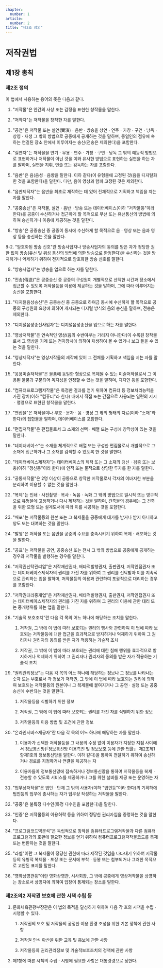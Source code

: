 ```yaml
---
chapter:
  number: 1
article:
  number: 2
title: "제2조 정의"
---
```

# 저작권법

## 제1장 총칙

### 제2조 정의

이 법에서 사용하는 용어의 뜻은 다음과 같다.

1. "저작물"은 인간의 사상 또는 감정을 표현한 창작물을 말한다.

2. "저작자"는 저작물을 창작한 자를 말한다.

3. "공연"은 저작물 또는 실연(實演)ㆍ음반ㆍ방송을 상연ㆍ연주ㆍ가창ㆍ구연ㆍ낭독ㆍ상영ㆍ재생 그 밖의 방법으로 공중에게 공개하는 것을 말하며, 동일인의 점유에 속하는 연결된 장소 안에서 이루어지는 송신(전송은 제외한다)을 포함한다.

4. "실연자"는 저작물을 연기ㆍ무용ㆍ연주ㆍ가창ㆍ구연ㆍ낭독 그 밖의 예능적 방법으로 표현하거나 저작물이 아닌 것을 이와 유사한 방법으로 표현하는 실연을 하는 자를 말하며, 실연을 지휘, 연출 또는 감독하는 자를 포함한다.

5. "음반"은 음(음성ㆍ음향을 말한다. 이하 같다)이 유형물에 고정된 것(음을 디지털화한 것을 포함한다)을 말한다. 다만, 음이 영상과 함께 고정된 것은 제외한다.

6. "음반제작자"는 음반을 최초로 제작하는 데 있어 전체적으로 기획하고 책임을 지는 자를 말한다.

7. "공중송신"은 저작물, 실연ㆍ음반ㆍ방송 또는 데이터베이스(이하 "저작물등"이라 한다)를 공중이 수신하거나 접근하게 할 목적으로 무선 또는 유선통신의 방법에 의하여 송신하거나 이용에 제공하는 것을 말한다.

8. "방송"은 공중송신 중 공중이 동시에 수신하게 할 목적으로 음ㆍ영상 또는 음과 영상 등을 송신하는 것을 말한다.

8-2. "암호화된 방송 신호"란 방송사업자나 방송사업자의 동의를 받은 자가 정당한 권한 없이 방송(유선 및 위성 통신의 방법에 의한 방송으로 한정한다)을 수신하는 것을 방지하거나 억제하기 위하여 전자적으로 암호화한 방송 신호를 말한다.

9. "방송사업자"는 방송을 업으로 하는 자를 말한다.

10. "전송(傳送)"은 공중송신 중 공중의 구성원이 개별적으로 선택한 시간과 장소에서 접근할 수 있도록 저작물등을 이용에 제공하는 것을 말하며, 그에 따라 이루어지는 송신을 포함한다.

11. "디지털음성송신"은 공중송신 중 공중으로 하여금 동시에 수신하게 할 목적으로 공중의 구성원의 요청에 의하여 개시되는 디지털 방식의 음의 송신을 말하며, 전송은 제외한다.

12. "디지털음성송신사업자"는 디지털음성송신을 업으로 하는 자를 말한다.

13. "영상저작물"은 연속적인 영상(음의 수반여부는 가리지 아니한다)이 수록된 창작물로서 그 영상을 기계 또는 전자장치에 의하여 재생하여 볼 수 있거나 보고 들을 수 있는 것을 말한다.

14. "영상제작자"는 영상저작물의 제작에 있어 그 전체를 기획하고 책임을 지는 자를 말한다.

15. "응용미술저작물"은 물품에 동일한 형상으로 복제될 수 있는 미술저작물로서 그 이용된 물품과 구분되어 독자성을 인정할 수 있는 것을 말하며, 디자인 등을 포함한다.

16. "컴퓨터프로그램저작물"은 특정한 결과를 얻기 위하여 컴퓨터 등 정보처리능력을 가진 장치(이하 "컴퓨터"라 한다) 내에서 직접 또는 간접으로 사용되는 일련의 지시ㆍ명령으로 표현된 창작물을 말한다.

17. "편집물"은 저작물이나 부호ㆍ문자ㆍ음ㆍ영상 그 밖의 형태의 자료(이하 "소재"라 한다)의 집합물을 말하며, 데이터베이스를 포함한다.

18. "편집저작물"은 편집물로서 그 소재의 선택ㆍ배열 또는 구성에 창작성이 있는 것을 말한다.

19. "데이터베이스"는 소재를 체계적으로 배열 또는 구성한 편집물로서 개별적으로 그 소재에 접근하거나 그 소재를 검색할 수 있도록 한 것을 말한다.

20. "데이터베이스제작자"는 데이터베이스의 제작 또는 그 소재의 갱신ㆍ검증 또는 보충(이하 "갱신등"이라 한다)에 인적 또는 물적으로 상당한 투자를 한 자를 말한다.

21. "공동저작물"은 2명 이상이 공동으로 창작한 저작물로서 각자의 이바지한 부분을 분리하여 이용할 수 없는 것을 말한다.

22. "복제"는 인쇄ㆍ사진촬영ㆍ복사ㆍ녹음ㆍ녹화 그 밖의 방법으로 일시적 또는 영구적으로 유형물에 고정하거나 다시 제작하는 것을 말하며, 건축물의 경우에는 그 건축을 위한 모형 또는 설계도서에 따라 이를 시공하는 것을 포함한다.

23. "배포"는 저작물등의 원본 또는 그 복제물을 공중에게 대가를 받거나 받지 아니하고 양도 또는 대여하는 것을 말한다.

24. "발행"은 저작물 또는 음반을 공중의 수요를 충족시키기 위하여 복제ㆍ배포하는 것을 말한다.

25. "공표"는 저작물을 공연, 공중송신 또는 전시 그 밖의 방법으로 공중에게 공개하는 경우와 저작물을 발행하는 경우를 말한다.

26. "저작권신탁관리업"은 저작재산권자, 배타적발행권자, 출판권자, 저작인접권자 또는 데이터베이스제작자의 권리를 가진 자를 위하여 그 권리를 신탁받아 이를 지속적으로 관리하는 업을 말하며, 저작물등의 이용과 관련하여 포괄적으로 대리하는 경우를 포함한다.

27. "저작권대리중개업"은 저작재산권자, 배타적발행권자, 출판권자, 저작인접권자 또는 데이터베이스제작자의 권리를 가진 자를 위하여 그 권리의 이용에 관한 대리 또는 중개행위를 하는 업을 말한다.

28. "기술적 보호조치"란 다음 각 목의 어느 하나에 해당하는 조치를 말한다.

    1. 저작권, 그 밖에 이 법에 따라 보호되는 권리의 행사와 관련하여 이 법에 따라 보호되는 저작물등에 대한 접근을 효과적으로 방지하거나 억제하기 위하여 그 권리자나 권리자의 동의를 받은 자가 적용하는 기술적 조치

    2. 저작권, 그 밖에 이 법에 따라 보호되는 권리에 대한 침해 행위를 효과적으로 방지하거나 억제하기 위하여 그 권리자나 권리자의 동의를 받은 자가 적용하는 기술적 조치

29. "권리관리정보"는 다음 각 목의 어느 하나에 해당하는 정보나 그 정보를 나타내는 숫자 또는 부호로서 각 정보가 저작권, 그 밖에 이 법에 따라 보호되는 권리에 의하여 보호되는 저작물등의 원본이나 그 복제물에 붙여지거나 그 공연ㆍ실행 또는 공중송신에 수반되는 것을 말한다.

    1. 저작물등을 식별하기 위한 정보

    2. 저작권, 그 밖에 이 법에 따라 보호되는 권리를 가진 자를 식별하기 위한 정보

    3. 저작물등의 이용 방법 및 조건에 관한 정보

30. "온라인서비스제공자"란 다음 각 목의 어느 하나에 해당하는 자를 말한다.

    1. 이용자가 선택한 저작물등을 그 내용의 수정 없이 이용자가 지정한 지점 사이에서 정보통신망(「정보통신망 이용촉진 및 정보보호 등에 관한 법률」 제2조제1항제1호의 정보통신망을 말한다. 이하 같다)을 통하여 전달하기 위하여 송신하거나 경로를 지정하거나 연결을 제공하는 자

    2. 이용자들이 정보통신망에 접속하거나 정보통신망을 통하여 저작물등을 복제ㆍ전송할 수 있도록 서비스를 제공하거나 그를 위한 설비를 제공 또는 운영하는 자

31. "업무상저작물"은 법인ㆍ단체 그 밖의 사용자(이하 "법인등"이라 한다)의 기획하에 법인등의 업무에 종사하는 자가 업무상 작성하는 저작물을 말한다.

32. "공중"은 불특정 다수인(특정 다수인을 포함한다)을 말한다.

33. "인증"은 저작물등의 이용허락 등을 위하여 정당한 권리자임을 증명하는 것을 말한다.

34. "프로그램코드역분석"은 독립적으로 창작된 컴퓨터프로그램저작물과 다른 컴퓨터프로그램과의 호환에 필요한 정보를 얻기 위하여 컴퓨터프로그램저작물코드를 복제 또는 변환하는 것을 말한다.

35. "라벨"이란 그 복제물이 정당한 권한에 따라 제작된 것임을 나타내기 위하여 저작물등의 유형적 복제물ㆍ포장 또는 문서에 부착ㆍ동봉 또는 첨부되거나 그러한 목적으로 고안된 표지를 말한다.

36. "영화상영관등"이란 영화상영관, 시사회장, 그 밖에 공중에게 영상저작물을 상영하는 장소로서 상영자에 의하여 입장이 통제되는 장소를 말한다.

### 제2조의2 저작권 보호에 관한 시책 수립 등

1. 문화체육관광부장관은 이 법의 목적을 달성하기 위하여 다음 각 호의 시책을 수립ㆍ시행할 수 있다.

    1. 저작권의 보호 및 저작물의 공정한 이용 환경 조성을 위한 기본 정책에 관한 사항

    2. 저작권 인식 확산을 위한 교육 및 홍보에 관한 사항

    3. 저작물등의 권리관리정보 및 기술적보호조치의 정책에 관한 사항

2. 제1항에 따른 시책의 수립ㆍ시행에 필요한 사항은 대통령령으로 정한다.
